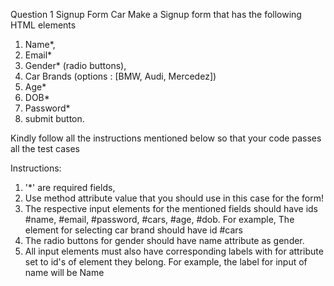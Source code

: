 Question 1
Signup Form Car
Make a Signup form that has the following HTML elements
1. Name*,
2. Email*
3. Gender* (radio buttons),
4. Car Brands (options : [BMW, Audi, Mercedez])
5. Age*
6. DOB*
7. Password*
8. submit button.

Kindly follow all the instructions mentioned below so that your code passes all the test cases

Instructions:
1. '*' are required fields,
2. Use method attribute value that you should use in this case for the form!
3. The respective input elements for the mentioned fields should have ids
#name, #email, #password, #cars, #age, #dob. For example, The element for selecting car brand should have id #cars
4. The radio buttons for gender should have name attribute as gender.
5. All input elements must also have corresponding labels with for attribute set to id's of element they belong.
For example, the label for input of name will be <label for="name"> Name</label>
